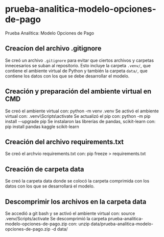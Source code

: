 # prueba-analitica-modelo-opciones-de-pago
 Prueba Analítica: Modelo Opciones de Pago

## Creacíon del archivo .gitignore
Se creó un archivo `.gitignore` para evitar que ciertos archivos y carpetas innecesarios se suban 
al repositorio. Esto incluye la carpeta `.venv/`, que contiene el ambiente virtual de Python 
y también la carpeta `data/`, que contiene los datos con los que se debe desarrollar el modelo.

## Creación y preparación del ambiente virtual en CMD
Se creó el ambiente virtual con: python -m venv .venv
Se activó el ambiente virtual con: .venv\Scripts\activate
Se actualizó el pip con: python -m pip install --upgrade pip
Se instalaron las librerías de pandas, scikit-learn con: pip install pandas kaggle scikit-learn

## Creación del archivo requirements.txt
Se creó el archvio requirements.txt con: pip freeze > requirements.txt

## Creación de carpeta data 
Se creó la carpeta data donde se colocó la carpeta comprimida con los datos con los que se 
desarrollará el modelo.

## Descomprimir los archivos en la carpeta data
Se accedió a git bash y se activó el ambiente virtual con: source .venv/Scripts/activate
Se descomprimió la carpeta prueba-analitica-modelo-opciones-de-pago.zip con: 
unzip data/prueba-analitica-modelo-opciones-de-pago.zip -d data/
